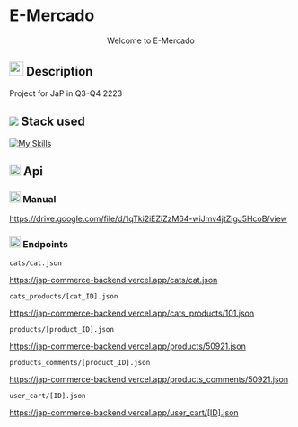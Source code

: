 # E-Mercado
<p align="center">
    Welcome to E-Mercado
</p>

## <img src="https://cdn-icons-png.flaticon.com/512/8655/8655461.png" width='25'> Description 
  Project for JaP in Q3-Q4 2223 <br>



## <img src="https://cdn.jsdelivr.net/gh/Readme-Workflows/Readme-Icons@main/icons/octicons/Wiki.svg">  Stack used 

[![My Skills](https://skillicons.dev/icons?i=git,github,html,css,js,bootstrap)](https://skillicons.dev)

## <img src="https://cdn-icons-png.flaticon.com/512/627/627558.png" width='20'>   Api

### <img src="https://www.pngmart.com/files/7/Guide-PNG-File.png" width='20'> Manual
https://drive.google.com/file/d/1qTki2iEZiZzM64-wiJmv4jtZigJ5HcoB/view

### <img src="https://www.shareicon.net/data/512x512/2015/10/18/658103_segments_512x512.png" width='20'> Endpoints 
```
cats/cat.json
```
https://jap-commerce-backend.vercel.app/cats/cat.json
```
cats_products/[cat_ID].json
```
https://jap-commerce-backend.vercel.app/cats_products/101.json
```
products/[product_ID].json
```
https://jap-commerce-backend.vercel.app/products/50921.json
```
products_comments/[product_ID].json
```
https://jap-commerce-backend.vercel.app/products_comments/50921.json
```
user_cart/[ID].json
```
https://jap-commerce-backend.vercel.app/user_cart/[ID].json
